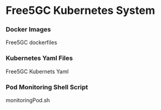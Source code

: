 # Free5GC Kubernetes System
### Docker Images
Free5GC dockerfiles

### Kubernetes Yaml Files
Free5GC Kubernets Yaml

### Pod Monitoring Shell Script
monitoringPod.sh
